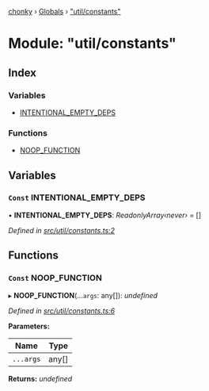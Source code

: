 [chonky](../README.md) › [Globals](../globals.md) › ["util/constants"](_util_constants_.md)

# Module: "util/constants"

## Index

### Variables

* [INTENTIONAL_EMPTY_DEPS](_util_constants_.md#const-intentional_empty_deps)

### Functions

* [NOOP_FUNCTION](_util_constants_.md#const-noop_function)

## Variables

### `Const` INTENTIONAL_EMPTY_DEPS

• **INTENTIONAL_EMPTY_DEPS**: *ReadonlyArray‹never›* = []

*Defined in [src/util/constants.ts:2](https://github.com/TimboKZ/Chonky/blob/ce1f2d4/src/util/constants.ts#L2)*

## Functions

### `Const` NOOP_FUNCTION

▸ **NOOP_FUNCTION**(...`args`: any[]): *undefined*

*Defined in [src/util/constants.ts:6](https://github.com/TimboKZ/Chonky/blob/ce1f2d4/src/util/constants.ts#L6)*

**Parameters:**

Name | Type |
------ | ------ |
`...args` | any[] |

**Returns:** *undefined*

